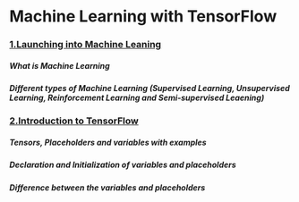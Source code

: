 # Machine Learning with TensorFlow

### <a href="http://deeplearningprojectshub.co/index.html/ML01.html">1.Launching into Machine Leaning</a>
##### What is Machine Learning 
##### Different types of Machine Learning (Supervised Learning, Unsupervised Learning, Reinforcement Learning and Semi-supervised Leaening)
### <a href="http://deeplearningprojectshub.co/index.html/ML02.html">2.Introduction to TensorFlow</a>
##### Tensors, Placeholders and variables with examples 
##### Declaration and Initialization of variables and placeholders
##### Difference between the variables and placeholders
